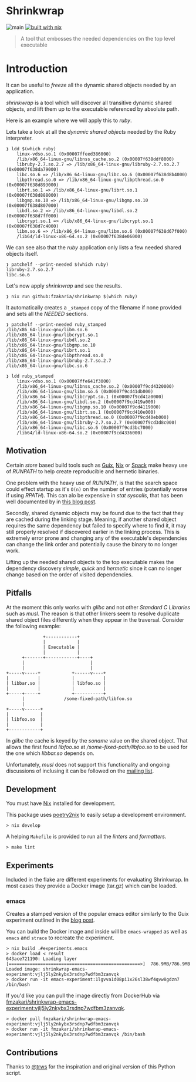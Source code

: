 # Shrinkwrap

![main](https://github.com/fzakaria/shrinkwrap/actions/workflows/main.yml/badge.svg)
[![built with nix](https://builtwithnix.org/badge.svg)](https://builtwithnix.org)

>  A tool that embosses the needed dependencies on the top level executable

# Introduction

It can be useful to _freeze_ all the dynamic shared objects needed by an application.

_shrinkwrap_ is a tool which will discover all transitive dynamic shared objects, and lift them up to the executable referenced by absolute path.

Here is an example where we will apply this to _ruby_. 

Lets take a look at all the _dynamic shared objects_ needed by the Ruby interpreter.

```console
❯ ldd $(which ruby)
	linux-vdso.so.1 (0x00007ffeed386000)
	/lib/x86_64-linux-gnu/libnss_cache.so.2 (0x00007f638ddf8000)
	libruby-2.7.so.2.7 => /lib/x86_64-linux-gnu/libruby-2.7.so.2.7 (0x00007f638da79000)
	libc.so.6 => /lib/x86_64-linux-gnu/libc.so.6 (0x00007f638d8b4000)
	libpthread.so.0 => /lib/x86_64-linux-gnu/libpthread.so.0 (0x00007f638d893000)
	librt.so.1 => /lib/x86_64-linux-gnu/librt.so.1 (0x00007f638d888000)
	libgmp.so.10 => /lib/x86_64-linux-gnu/libgmp.so.10 (0x00007f638d807000)
	libdl.so.2 => /lib/x86_64-linux-gnu/libdl.so.2 (0x00007f638d7ff000)
	libcrypt.so.1 => /lib/x86_64-linux-gnu/libcrypt.so.1 (0x00007f638d7c4000)
	libm.so.6 => /lib/x86_64-linux-gnu/libm.so.6 (0x00007f638d67f000)
	/lib64/ld-linux-x86-64.so.2 (0x00007f638de06000)
```

We can see also that the _ruby_ application only lists a few needed shared objects itself.

```console
❯ patchelf --print-needed $(which ruby)
libruby-2.7.so.2.7
libc.so.6
```

Let's now apply _shrinkwrap_ and see the results.

```console
❯ nix run github:fzakaria/shrinkwrap $(which ruby)
```

It automatically creates a `_stamped` copy of the filename if none provided and sets all the _NEEDED_ sections.

```console
❯ patchelf --print-needed ruby_stamped
/lib/x86_64-linux-gnu/libm.so.6
/lib/x86_64-linux-gnu/libcrypt.so.1
/lib/x86_64-linux-gnu/libdl.so.2
/lib/x86_64-linux-gnu/libgmp.so.10
/lib/x86_64-linux-gnu/librt.so.1
/lib/x86_64-linux-gnu/libpthread.so.0
/lib/x86_64-linux-gnu/libruby-2.7.so.2.7
/lib/x86_64-linux-gnu/libc.so.6

❯ ldd ruby_stamped
	linux-vdso.so.1 (0x00007ffe641f3000)
	/lib/x86_64-linux-gnu/libnss_cache.so.2 (0x00007f9cd4320000)
	/lib/x86_64-linux-gnu/libm.so.6 (0x00007f9cd41db000)
	/lib/x86_64-linux-gnu/libcrypt.so.1 (0x00007f9cd41a0000)
	/lib/x86_64-linux-gnu/libdl.so.2 (0x00007f9cd419a000)
	/lib/x86_64-linux-gnu/libgmp.so.10 (0x00007f9cd4119000)
	/lib/x86_64-linux-gnu/librt.so.1 (0x00007f9cd410e000)
	/lib/x86_64-linux-gnu/libpthread.so.0 (0x00007f9cd40eb000)
	/lib/x86_64-linux-gnu/libruby-2.7.so.2.7 (0x00007f9cd3d8c000)
	/lib/x86_64-linux-gnu/libc.so.6 (0x00007f9cd3bc7000)
	/lib64/ld-linux-x86-64.so.2 (0x00007f9cd4336000)
```

## Motivation

Certain _store_ based build tools such as [Guix](https://guix.gnu.org/), [Nix](https://nixos.org) or [Spack](https://spack.io/) make heavy use of _RUNPATH_ to help create reproducible and hermetic binaries.

One problem with the heavy use of _RUNPATH_, is that the search space could effect startup as it's `O(n)` on the number of entries (potentially worse if using _RPATH_). This can alo be expensive in _stat syscalls_, that has been well documented by in [this blog post](https://guix.gnu.org/blog/2021/taming-the-stat-storm-with-a-loader-cache/).

Secondly, shared dynamic objects may be found due to the fact that they are cached during the linking stage. Meaning, if another shared object requires the same dependency but failed to specify where to find it, it may still properly resolved if discovered earlier in the linking process. This is extremely error prone and changing any of the executable's dependencies can change the link order and potentially cause the binary to no longer work.

Lifting up the needed shared objects to the top executable makes the dependency discovery _simple_, _quick_ and _hermetic_ since it can no longer change based on the order of visited dependencies.

## Pitfalls

At the moment this only works with _glibc_ and not other _Standard C Libraries_ such as _musl_. The reason is that other linkers seem to resolve duplicate shared object files differently when they appear in the traversal. Consider the following example:

```
              +------------+
              |            |
              | Executable |
              |            |
      +-------+------------+----+
      |                         |
      |                         |
+-----v-----+            +------v----+
|           |            |           |
| libbar.so |            | libfoo.so |
|           |            |           |
+-----+-----+            +-----------+
      |               /some-fixed-path/libfoo.so
      |
+-----v------+
|            |
| libfoo.so  |
|            |
+------------+
```

In _glibc_ the cache is keyed by the _soname_ value on the shared object. That allows the first found _libfoo.so_ at _/some-fixed-path/libfoo.so_ to be used for the one which _libbar.so_ depends on.

Unfortunately, _musl_ does not support this functionality and ongoing discussions of inclusing it can be followed on the [mailing list](https://www.openwall.com/lists/musl/2021/12/21/1).

## Development

You must have [Nix](https://nixos.org) installed for development.

This package uses [poetry2nix](https://github.com/nix-community/poetry2nix) to easily setup a development environment.

```console
> nix develop
```

A helping `Makefile` is provided to run all the _linters_ and _formatters_.

```console
> make lint
```

## Experiments

Included in the flake are different experiments for evaluating Shrinkwrap.
In most cases they provide a Docker image (tar.gz) which can be loaded.

### emacs

Creates a stamped version of the popular emacs editor similarly to the Guix experiment outlined in the [blog post](https://guix.gnu.org/blog/2021/taming-the-stat-storm-with-a-loader-cache/).

You can build the Docker image and inside will be `emacs-wrapped` as well as `emacs` and `strace` to recreate the experiment.
```console
> nix build .#experiments.emacs
> docker load < result
643ace721190: Loading layer [==================================================>]  786.9MB/786.9MB
Loaded image: shrinkwrap-emacs-experiment:vjlj5ly2nkybx3rsdnp7wdfbm3zanvqk
> docker run -it emacs-experiment:1lgvva1d08pi1x26sl38wf4qvw8gdzn7 /bin/bash
```

If you'd like you can pull the image directly from DockerHub via [fmzakari/shrinkwrap-emacs-experiment:vjlj5ly2nkybx3rsdnp7wdfbm3zanvqk](https://hub.docker.com/layers/shrinkwrap-emacs-experiment/fmzakari/shrinkwrap-emacs-experiment/vjlj5ly2nkybx3rsdnp7wdfbm3zanvqk/images/sha256-97ab652c5833a252b283006c2460a25e63f2a3f62313c4fb8bef9bc49306332a?context=explore).

```console
> docker pull fmzakari/shrinkwrap-emacs-experiment:vjlj5ly2nkybx3rsdnp7wdfbm3zanvqk
> docker run -it fmzakari/shrinkwrap-emacs-experiment:vjlj5ly2nkybx3rsdnp7wdfbm3zanvqk /bin/bash
```
## Contributions

Thanks to [@trws](https://github.com/trws) for the inspiration and original version of this Python script.